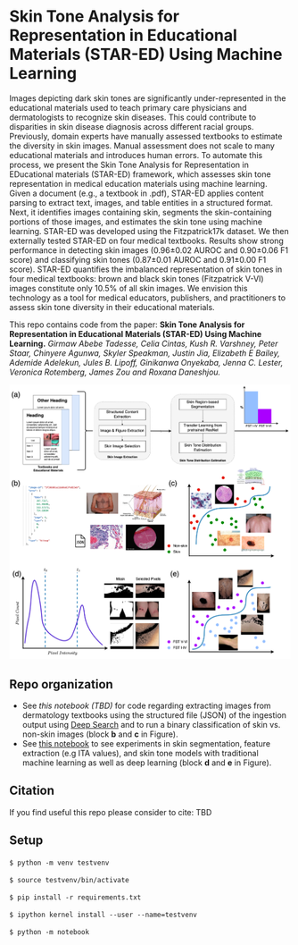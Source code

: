 # Skin Tone Analysis for Representation in Educational Materials (STAR-ED) Using Machine Learning

Images depicting dark skin tones are significantly under-represented in the educational materials used to teach primary care physicians and dermatologists to recognize skin diseases. This could contribute to disparities in skin disease diagnosis across different racial groups. Previously, domain experts have manually assessed textbooks to estimate the diversity in skin images. Manual assessment does not scale to many educational materials and introduces human errors. To automate this process, we present the Skin Tone Analysis for Representation in EDucational materials (STAR-ED) framework, which assesses skin tone representation in medical education materials using machine learning. Given a document (e.g., a textbook in .pdf), STAR-ED applies content parsing to extract text, images, and table entities in a structured format. Next, it identifies images containing skin, segments the skin-containing portions of those images, and estimates the skin tone using machine learning. STAR-ED was developed using the Fitzpatrick17k dataset. We then externally tested STAR-ED on four medical textbooks. Results show strong performance in detecting skin images (0.96±0.02 AUROC and 0.90±0.06 F1 score) and classifying skin tones (0.87±0.01 AUROC and 0.91±0.00 F1 score). STAR-ED quantifies the imbalanced representation of skin tones in four medical textbooks: brown and black skin tones (Fitzpatrick V-VI) images constitute only 10.5% of all skin images. We envision this technology as a tool for medical educators, publishers, and practitioners to assess skin tone diversity in their educational materials. 

This repo contains code from the paper: **Skin Tone Analysis for Representation in Educational Materials (STAR-ED) Using Machine Learning.** *Girmaw Abebe Tadesse, Celia Cintas, Kush R. Varshney, Peter Staar, Chinyere Agunwa, Skyler Speakman, Justin Jia, Elizabeth E Bailey, Ademide Adelekun, Jules B. Lipoff, Ginikanwa Onyekaba, Jenna C. Lester, Veronica Rotemberg, James Zou and Roxana Daneshjou.* 

![Overview](/figures/approach_fair_derma.drawio.png)


## Repo organization

- See *this notebook (TBD)* for code regarding extracting images from dermatology textbooks using the structured file (JSON) of the ingestion output using [Deep Search](https://ds4sd.github.io/) and to run a binary classification of skin vs. non-skin images (block **b** and **c** in Figure).
- See [this notebook](./segmentation_and_skintone_classification.ipynb) to see experiments in skin segmentation, feature extraction (e.g ITA values), and skin tone models with traditional machine learning as well as deep learning (block **d** and **e** in Figure).

## Citation

If you find useful this repo please consider to cite:
TBD

## Setup 

`$ python -m venv testvenv`

`$ source testvenv/bin/activate`

`$ pip install -r requirements.txt`

`$ ipython kernel install --user --name=testvenv`

`$ python -m notebook`
